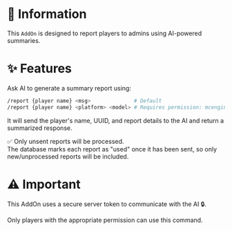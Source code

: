 # 📖 Information

This `AddOn` is designed to report players to admins using AI-powered summaries.

# ✨ Features

Ask AI to generate a summary report using:

```bash
/report {player name} <msg>              # Default
/report {player name} <platform> <model> # Requires permission: mcengine.artificialintelligence.addon.report.summary
```

It will send the player's name, UUID, and report details to the AI and return a summarized response.

✅ Only unsent reports will be processed.  
The database marks each report as "used" once it has been sent, so only new/unprocessed reports will be included.

# ⚠️ Important

This AddOn uses a secure server token to communicate with the AI 🔒.

Only players with the appropriate permission can use this command.
